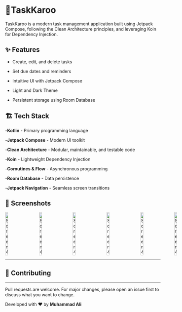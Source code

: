 📝TaskKaroo
====
TaskKaroo is a modern task management application built using Jetpack Compose, following the Clean Architecture principles, and leveraging Koin for Dependency Injection.

✨ Features
---
- Create, edit, and delete tasks

- Set due dates and reminders

- Intuitive UI with Jetpack Compose
  
- Light and Dark Theme

- Persistent storage using Room Database


🏗️ Tech Stack
---

-**Kotlin** - Primary programming language

-**Jetpack Compose** - Modern UI toolkit

-**Clean Architecture** - Modular, maintainable, and testable code

-**Koin** - Lightweight Dependency Injection

-**Coroutines & Flow** - Asynchronous programming

-**Room Database** - Data persistence

-**Jetpack Navigation** - Seamless screen transitions


📸 Screenshots
---
<div style="display: flex; gap: 50px;">
 <img src="https://github.com/user-attachments/assets/a8525e26-5497-427e-8163-ec6e053788a2" alt="Screen4" width="15%"/>
 <img src="https://github.com/user-attachments/assets/f446ff53-4c6d-4ab3-8954-2312914730f4" alt="Screen4" width="15%"/>
 <img src="https://github.com/user-attachments/assets/c2c63028-663a-4003-897d-60cc235d1b01" alt="Screen4" width="15%"/>

 <img src="https://github.com/user-attachments/assets/a7f43a0e-7da6-40e8-89e7-27437af4acca" alt="Screen4" width="15%"/>
 <img src="https://github.com/user-attachments/assets/1d5e3371-913d-451a-841a-758647aca052" alt="Screen4" width="15%"/>
 <img src="https://github.com/user-attachments/assets/c9e1200d-5216-489d-b362-54780ef3f79a" alt="Screen4" width="15%"/>

</div>

---
## 🤝 Contributing
----
Pull requests are welcome. For major changes, please open an issue first to discuss what you want to change.


Developed with ❤️ by **Muhammad Ali**
